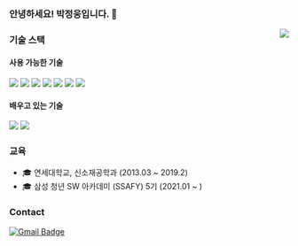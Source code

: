 ### 안녕하세요! 박정웅입니다. 👋
<img align='right' src="http://mazassumnida.wtf/api/v2/generate_badge?boj=toto9091">

### 기술 스택
#### 사용 가능한 기술
<img src="https://img.shields.io/badge/Python-3666AB?style=flat-square&logo=Python&logoColor=white"/></a>
<img src="https://img.shields.io/badge/Java-007396?style=flat-square&logo=Java&logoColor=white"/></a>
<img src="https://img.shields.io/badge/JavaScript-ffb13b?style=flat-square&logo=JavaScript&logoColor=white"/></a>
<img src="https://img.shields.io/badge/React-10c8ed?style=flat-square&logo=React&logoColor=white"/></a>
<img src="https://img.shields.io/badge/Vue-3fb27f?style=flat-square&logo=Vue.js&logoColor=white"/></a>
<img src="https://img.shields.io/badge/Django-092e20?style=flat-square&logo=Django&logoColor=white"/></a>
<img src="https://img.shields.io/badge/Git-e93104?style=flat-square&logo=Git&logoColor=white"/></a>


#### 배우고 있는 기술
<img src="https://img.shields.io/badge/Spring-6cb33f?style=flat-square&logo=Spring&logoColor=white"/></a>
<img src="https://img.shields.io/badge/MySQL-e5ba1f?style=flat-square&logo=MySQL&logoColor=white"/></a>


### 교육
- 🎓 연세대학교, 신소재공학과 (2013.03 ~ 2019.2)
- 🎓 삼성 청년 SW 아카데미 (SSAFY) 5기 (2021.01 ~ )


### Contact
[![Gmail Badge](https://img.shields.io/badge/Gmail-D14836?style=flat&logo=Gmail&logoColor=white)](mailto:dvlprjw@gmail.com) 

<!--
**ParkJeongwoong/ParkJeongwoong** is a ✨ _special_ ✨ repository because its `README.md` (this file) appears on your GitHub profile.

Here are some ideas to get you started:

- 🔭 I’m currently working on ...
- 🌱 I’m currently learning ...
- 👯 I’m looking to collaborate on ...
- 🤔 I’m looking for help with ...
- 💬 Ask me about ...
- 📫 How to reach me: ...
- 😄 Pronouns: ...
- ⚡ Fun fact: ...
-->
